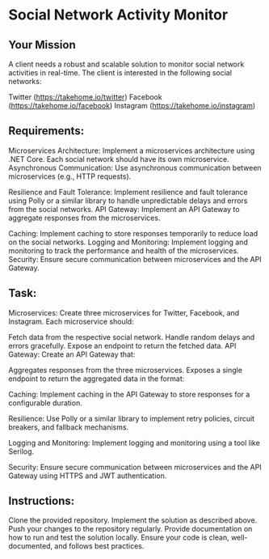 
# Social Network Activity Monitor

## Your Mission
A client needs a robust and scalable solution to monitor social network activities in real-time. The client is interested in the following social networks:

Twitter (https://takehome.io/twitter)
Facebook (https://takehome.io/facebook)
Instagram (https://takehome.io/instagram)

## Requirements:
Microservices Architecture: Implement a microservices architecture using .NET Core. Each social network should have its own microservice.
Asynchronous Communication: Use asynchronous communication between microservices (e.g., HTTP requests).

Resilience and Fault Tolerance: Implement resilience and fault tolerance using Polly or a similar library to handle unpredictable delays and errors from the social networks.
API Gateway: Implement an API Gateway to aggregate responses from the microservices.

Caching: Implement caching to store responses temporarily to reduce load on the social networks.
Logging and Monitoring: Implement logging and monitoring to track the performance and health of the microservices.
Security: Ensure secure communication between microservices and the API Gateway.

## Task:
Microservices: Create three microservices for Twitter, Facebook, and Instagram. Each microservice should:

Fetch data from the respective social network.
Handle random delays and errors gracefully.
Expose an endpoint to return the fetched data.
API Gateway: Create an API Gateway that:

Aggregates responses from the three microservices.
Exposes a single endpoint to return the aggregated data in the format:

Caching: Implement caching in the API Gateway to store responses for a configurable duration.

Resilience: Use Polly or a similar library to implement retry policies, circuit breakers, and fallback mechanisms.

Logging and Monitoring: Implement logging and monitoring using a tool like Serilog.

Security: Ensure secure communication between microservices and the API Gateway using HTTPS and JWT authentication.

## Instructions:
Clone the provided repository.
Implement the solution as described above.
Push your changes to the repository regularly.
Provide documentation on how to run and test the solution locally.
Ensure your code is clean, well-documented, and follows best practices.
